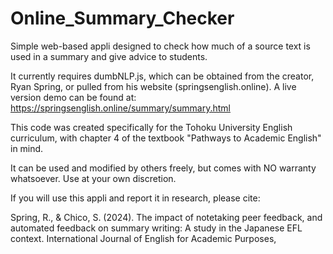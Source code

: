 # Online_Summary_Checker
Simple web-based appli designed to check how much of a source text is used in a summary and give advice to students.

It currently requires dumbNLP.js, which can be obtained from the creator, Ryan Spring, or pulled from his website (springsenglish.online). A live version demo can be found at: https://springsenglish.online/summary/summary.html

This code was created specifically for the Tohoku University English curriculum, with chapter 4 of the textbook "Pathways to Academic English" in mind.

It can be used and modified by others freely, but comes with NO warranty whatsoever. Use at your own discretion. 

If you will use this appli and report it in research, please cite:

Spring, R., & Chico, S. (2024). The impact of notetaking peer feedback, and automated feedback on summary writing: A study in the Japanese EFL context. International Journal of English for Academic Purposes,


